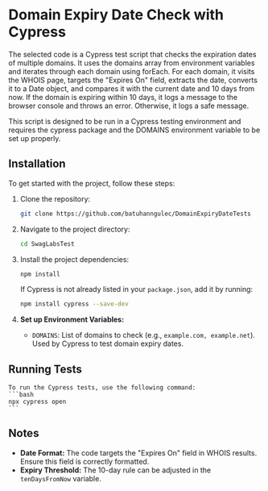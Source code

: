 # Domain Expiry Date Check with Cypress

The selected code is a Cypress test script that checks the expiration dates of multiple domains. It uses the domains array from environment variables and iterates through each domain using forEach. For each domain, it visits the WHOIS page, targets the "Expires On" field, extracts the date, converts it to a Date object, and compares it with the current date and 10 days from now. If the domain is expiring within 10 days, it logs a message to the browser console and throws an error. Otherwise, it logs a safe message.

This script is designed to be run in a Cypress testing environment and requires the cypress package and the DOMAINS environment variable to be set up properly.

## Installation

To get started with the project, follow these steps:

1. Clone the repository:
    ```bash
    git clone https://github.com/batuhanngulec/DomainExpiryDateTests
    ```
2. Navigate to the project directory:
    ```bash
    cd SwagLabsTest
    ```
3. Install the project dependencies:
    ```bash
    npm install
    ```

    If Cypress is not already listed in your `package.json`, add it by running:
    ```bash
    npm install cypress --save-dev
    ```

4. **Set up Environment Variables:**
    - `DOMAINS`: List of domains to check (e.g., `example.com, example.net`). Used by Cypress to test domain expiry dates.

## Running Tests
    To run the Cypress tests, use the following command:
    ```bash
    npx cypress open
    ```

## Notes

- **Date Format:** The code targets the "Expires On" field in WHOIS results. Ensure this field is correctly formatted.
- **Expiry Threshold:** The 10-day rule can be adjusted in the `tenDaysFromNow` variable.

